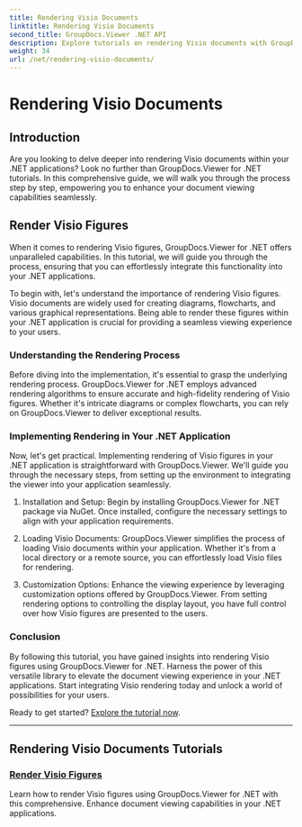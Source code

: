 ```yaml
---
title: Rendering Visio Documents
linktitle: Rendering Visio Documents
second_title: GroupDocs.Viewer .NET API
description: Explore tutorials on rendering Visio documents with GroupDocs.Viewer for .NET. Learn to enhance document viewing capabilities in your .NET applications effortlessly.
weight: 34
url: /net/rendering-visio-documents/
---
```


# Rendering Visio Documents

## Introduction

Are you looking to delve deeper into rendering Visio documents within your .NET applications? Look no further than GroupDocs.Viewer for .NET tutorials. In this comprehensive guide, we will walk you through the process step by step, empowering you to enhance your document viewing capabilities seamlessly.

## Render Visio Figures

When it comes to rendering Visio figures, GroupDocs.Viewer for .NET offers unparalleled capabilities. In this tutorial, we will guide you through the process, ensuring that you can effortlessly integrate this functionality into your .NET applications.

To begin with, let's understand the importance of rendering Visio figures. Visio documents are widely used for creating diagrams, flowcharts, and various graphical representations. Being able to render these figures within your .NET application is crucial for providing a seamless viewing experience to your users.

### Understanding the Rendering Process

Before diving into the implementation, it's essential to grasp the underlying rendering process. GroupDocs.Viewer for .NET employs advanced rendering algorithms to ensure accurate and high-fidelity rendering of Visio figures. Whether it's intricate diagrams or complex flowcharts, you can rely on GroupDocs.Viewer to deliver exceptional results.

### Implementing Rendering in Your .NET Application

Now, let's get practical. Implementing rendering of Visio figures in your .NET application is straightforward with GroupDocs.Viewer. We'll guide you through the necessary steps, from setting up the environment to integrating the viewer into your application seamlessly.

1. Installation and Setup: Begin by installing GroupDocs.Viewer for .NET package via NuGet. Once installed, configure the necessary settings to align with your application requirements.

2. Loading Visio Documents: GroupDocs.Viewer simplifies the process of loading Visio documents within your application. Whether it's from a local directory or a remote source, you can effortlessly load Visio files for rendering.

3. Customization Options: Enhance the viewing experience by leveraging customization options offered by GroupDocs.Viewer. From setting rendering options to controlling the display layout, you have full control over how Visio figures are presented to the users.

### Conclusion

By following this tutorial, you have gained insights into rendering Visio figures using GroupDocs.Viewer for .NET. Harness the power of this versatile library to elevate the document viewing experience in your .NET applications. Start integrating Visio rendering today and unlock a world of possibilities for your users.

Ready to get started? [Explore the tutorial now](./render-visio-figures/).

---

## Rendering Visio Documents Tutorials
### [Render Visio Figures](./render-visio-figures/)
Learn how to render Visio figures using GroupDocs.Viewer for .NET with this comprehensive. Enhance document viewing capabilities in your .NET applications.